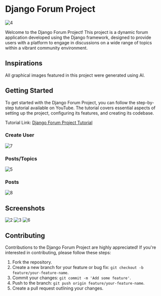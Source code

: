 # Django Forum Project

![4](https://github.com/lucasasr25/django_forum/assets/90220811/8a9dc2d3-ceab-4d2b-a411-ee39a1d4609a)


Welcome to the Django Forum Project! This project is a dynamic forum application developed using the Django framework, designed to provide users with a platform to engage in discussions on a wide range of topics within a vibrant community environment.

## Inspirations

All graphical images featured in this project were generated using AI.

## Getting Started

To get started with the Django Forum Project, you can follow the step-by-step tutorial available on YouTube. The tutorial covers essential aspects of setting up the project, configuring its features, and creating its codebase.

Tutorial Link: [Django Forum Project Tutorial](https://www.youtube.com/playlist?list=PLMXItuyqfZ97qBrnK3KML_W4_AbfNrPDt)

### Create User

![7](https://github.com/lucasasr25/django_forum/assets/90220811/fe63710d-9fe1-4510-b027-2de89ec929a1)


### Posts/Topics

![5](https://github.com/lucasasr25/django_forum/assets/90220811/ac26483c-95b4-450f-a293-7ada92b1e79a)

### Posts

![8](https://github.com/lucasasr25/django_forum/assets/90220811/ac9027d3-ca22-4e38-8f06-baebd1f1074a)

## Screenshots

![2](https://github.com/lucasasr25/django_forum/assets/90220811/db6316bc-c82c-4353-ba93-68df573f07ac)
![3](https://github.com/lucasasr25/django_forum/assets/90220811/0a16a575-2066-44da-8a21-ccc3354c5181)
![6](https://github.com/lucasasr25/django_forum/assets/90220811/1acaa562-f8f9-4735-9f73-18a3e796894a)



## Contributing

Contributions to the Django Forum Project are highly appreciated! If you're interested in contributing, please follow these steps:

1. Fork the repository.
2. Create a new branch for your feature or bug fix: `git checkout -b feature/your-feature-name`.
3. Commit your changes: `git commit -m 'Add some feature'`.
4. Push to the branch: `git push origin feature/your-feature-name`.
5. Create a pull request outlining your changes.
